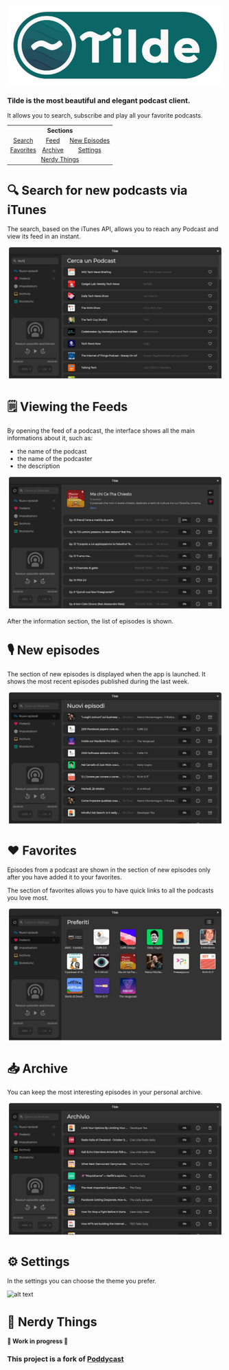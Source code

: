 ![alt text](images/logo_github.png)

### Tilde is the most beautiful and elegant podcast client.
It allows you to search, subscribe and play all your favorite podcasts.

<table>
  <tr>
    <th colspan="3">Sections</th>
  </tr>
  <tr>
    <td align="center"><a href="#search">Search</a></td>
    <td align="center"><a href="#feed">Feed</a></td>
    <td align="center"><a href="#new-episodes">New Episodes</a></td>
  </tr>
  <tr>
    <td align="center"><a href="#favorites">Favorites</a></td>
    <td align="center"><a href="#archive">Archive</a></td>
    <td align="center"><a href="#settings">Settings</a></td>
  </tr>
  <tr>
    <td colspan="3" align="center"><a href="#nerdy-things">Nerdy Things</a></td>
  </tr>
</table>

# 🔍 Search for new podcasts via iTunes <span id="search"></span>

The search, based on the iTunes API, allows you to reach any Podcast and view its feed in an instant.

![alt text](images/screenshots/dark6.png)

# 🗒️ Viewing the Feeds <span id="feed"></span>

By opening the feed of a podcast, the interface shows all the main informations about it, such as:

* the name of the podcast
* the name of the podcaster
* the description

![alt text](images/screenshots/dark7.png)

After the information section, the list of episodes is shown.

# 🎙️ New episodes <span id="new-episodes"></span>

The section of new episodes is displayed when the app is launched. It shows the most recent episodes published during the last week.

![alt text](images/screenshots/dark1.png)

# ❤️ Favorites <span id="favorites"></span>

Episodes from a podcast are shown in the section of new episodes only after you have added it to your favorites.

The section of favorites allows you to have quick links to all the podcasts you love most.

![alt text](images/screenshots/dark2.png)

# 📥 Archive <span id="archive"></span>

You can keep the most interesting episodes in your personal archive.

![alt text](images/screenshots/dark3.png)

# ⚙️ Settings <span id="settings"></span>

In the settings you can choose the theme you prefer.

![alt text](images/screenshots/theme.gif)

# 👾 Nerdy Things <span id="nerdy-things"><span>
  
**🚧 Work in progress 🚧**

### This project is a fork of [Poddycast](https://github.com/MrChuckomo/poddycast)
